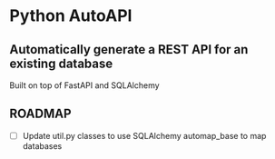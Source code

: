 # Python AutoAPI
## Automatically generate a REST API for an existing database
Built on top of FastAPI and SQLAlchemy

## ROADMAP
- [ ] Update util.py classes to use SQLAlchemy automap_base to map databases